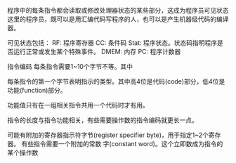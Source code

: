 程序中的每条指令都会读取或修改处理器状态的某些部分，这成为程序员可见状态
这里的程序员，既可以是用汇编代码写程序的人，也可以是产生机器级代码的编译器。

可见状态包括：
RF: 程序寄存器
CC: 条件码
Stat: 程序状态。状态码指明程序是否运行正常或发生某个特殊事件。
DMEM: 内存
PC: 程序计数器

指令编码
每条指令需要1~10个字节不等。其中

每条指令的第一个字节表明指示的类型。其中高4位是代码(code)部分，低4位是功能(function)部分。

功能值只有在一组相关指令共用一个代码时才有用。

指令的长度与指令功能相关，有些需要操作数的指令编码就更长一点。

可能有附加的寄存器指示符字节(register specifier byte)，用于指定1~2个寄存器。
有些指令需要一个附加的常数 字(constant word)。这个立即数成为指令的某个操作数